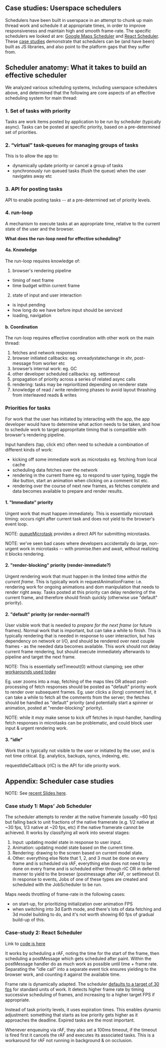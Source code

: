 ## Case studies: Userspace schedulers
Schedulers have been built in userspace in an attempt to chunk up main thread work and schedule it at appropriate times, in order to improve responsiveness and maintain high and smooth frame-rate.
The specific schedulers we looked at are: [Google Maps Scheduler](https://github.com/spanicker/main-thread-scheduling#case-study-1-maps-job-scheduler) and [React Scheduler](https://github.com/spanicker/main-thread-scheduling#case-study-2-react-scheduler). These [case studies](https://github.com/spanicker/main-thread-scheduling#appendix-scheduler-case-studies) demonstrate that schedulers can be (and have been) built as JS libraries, and also point to the platform gaps that they suffer from.

## Scheduler anatomy: What it takes to build an effective scheduler
We analyzed various scheduling systems, including userspace schedulers above, and determined that the following are core aspects of an effective scheduling system for main thread:

### 1. Set of tasks with priority
Tasks are work items posted by application to be run by scheduler (typically async). Tasks can be posted at specific priority, based on a pre-determined set of priorities.

### 2. “virtual” task-queues for managing groups of tasks
This is to allow the app to:

* dynamically update priority or cancel a group of tasks
* synchronously run queued tasks (flush the queue) when the user navigates away etc

### 3. API for posting tasks
API to enable posting tasks -- at a pre-determined set of priority levels.

### 4. run-loop
A mechanism to execute tasks at an appropriate time, relative to the current state of the user and the browser.

**What does the run-loop need for effective scheduling?**
#### 4a. Knowledge

The run-loop requires knowledge of:
 1. browser's rendering pipeline
  * timing of next frame 
  * time budget within current frame
 2. state of input and user interaction
  * is input pending 
  * how long do we have before input should be serviced
  * loading, navigation

#### b. Coordination
The run-loop requires effective coordination with other work on the main thread:

 1. fetches and network responses
 2. browser initiated callbacks: eg. onreadystatechange in xhr, post-message from worker etc
 3. browser’s internal work: eg. GC
 4. other developer scheduled callbacks: eg. settimeout
 5. propagation of priority across a series of related async calls
 6. rendering: tasks may be reprioritized depending on renderer state
 7. knowledge of read / write renderinng phases to avoid layout thrashing from interleaved reads & writes

### Priorities for tasks

For work that the user has initiated by interacting with the app, the app developer would have to determine what action needs to be taken, and how to schedule work to target appropritate timing that is compatible with browser's rendering pipeline.

Input handlers (tap, click etc) often need to schedule a combination of different kinds of work:
* kicking off some immediate work as microtasks eg. fetching from local cache
* scheduling data fetches over the network
* rendering in the current frame eg. to respond to user typing, toggle the *like* button, start an animation when clicking on a comment list etc.
* rendering over the course of next new frames, as fetches complete and data becomes available to prepare and render results.

#### 1. "Immediate" priority
Urgent work that must happen immediately.
This is essentially microtask timing: occurs right after current task and does not yield to the browser's event loop.

NOTE: [queueMicrotask](https://fergald.github.io/docs/explainers/queueMicrotask.html) provides a direct API for submitting microtasks.

NOTE: we've seen bad cases where developers accidentally do large, non-urgent work in microtasks -- with promise.then and await, without realizing it blocks rendering.

#### 2. "render-blocking" priority (render-immediate?)
Urgent rendering work that must happen in the limited time *within the current frame*.
This is typically work in requestAnimationFrame: i.e. rendering work for ongoing animations and dom manipulation that needs to render right away.
Tasks posted at this priority can delay rendering of the current frame, and therefore should finish quickly (otherwise use "default" priority).

#### 2. "default" priority (or render-normal?)
User visible work that is needed to *prepare for the next frame* (or future frames).
Normal work that is important, but can take a while to finish.
This is typically rendering that is needed in response to user interaction, but has dependency on network or I/O, and should be rendered over next couple frames - as the needed data becomes available.
This work should not delay current frame rendering, but should execute immediately afterwards to pipeline and target the next frame.

NOTE: This is essentially setTimeout(0) without clamping; see other [workarounds used today](https://github.com/spanicker/main-thread-scheduling#3-after-paint-callback)

Eg. user zooms into a map, fetching of the maps tiles OR atleast post-processing of fetch responses should be posted as "default" priority work to render over subsequent frames.
Eg. user clicks a (long) comment list, it can take a while to fetch all the comments from the server; the fetches should be handled as "default" priority (and potentially start a spinner or animation, posted at "render-blocking" priority).

NOTE: while it *may* make sense to kick off fetches in input-handler, handling fetch responses in microtasks can be problematic, and could block user input & urgent rendering work.

#### 3. "idle"
Work that is typically not visible to the user or initiated by the user, and is not time critical.
Eg. analytics, backups, syncs, indexing, etc.

requestIdleCallback (rIC) is the API for idle priority work.

## Appendix: Scheduler case studies
NOTE: See [recent Slides here](https://docs.google.com/presentation/d/1HGBOAfVhmWoyOt2ETk-1Y2dOvuMyRnQ5AF7VrPBvfX0/edit).

### Case study 1: Maps’ Job Scheduler
The scheduler attempts to render at the native framerate (usually ~60 fps) but falling back to unit fractions of the native framerate (e.g. 1/2 native at ~30 fps, 1/3 native at ~20 fps, etc) if the native framerate cannot be achieved.
It works by classifying all work into several stages:
1. Input: updating model state in response to user input.
2. Animation: updating model state based on the current time.
3. Rendering: drawing to the screen based on current model state.
4. Other: everything else
Note that 1, 2, and 3 must be done on every frame and is scheduled via rAF, everything else does not need to be done on every frame and is scheduled either through rIC OR in deferred manner to yield to the browser (postmessage after rAF, or settimeout 0). 
In response to events, Jobs of one of these types are created and scheduled with the JobScheduler to be run.

Maps needs throttling of frame-rate in the following cases:

* on start-up, for prioritizing initialization over animation FPS 
* when switching into 3d Earth mode, and there's lots of data fetching and 3d model building to do, and it's not worth showing 60 fps of gradual build-up of this.

### Case-study 2: React Scheduler
Link to [code is here](https://github.com/facebook/react/blob/43a137d9c13064b530d95ba51138ec1607de2c99/packages/react-scheduler/src/ReactScheduler.js)

It works by scheduling a rAF, noting the time for the start of the frame, then scheduling a postMessage which gets scheduled after paint. Within the postMessage handler do as much work as possible until time + frame rate.
Separating the "idle call" into a separate event tick ensures yielding to the browser work, and counting it against the available time.

Frame rate is dynamically adapted. The scheduler [defaults to a target of 30 fps](https://github.com/facebook/react/blob/43a137d9c13064b530d95ba51138ec1607de2c99/packages/react-scheduler/src/ReactScheduler.js#L176) for standard units of work. It detects higher frame rate by timing successive scheduling of frames, and increasing to a higher target FPS if appropriate. 

Instead of task priority levels, it uses expiration times. This enables dynamic adjustment: something that starts as low priority gets higher as it approaches the deadline. Expired tasks are the most important.

Whenever enqueuing via rAF, they also set a 100ms timeout, if the timeout is fired first it cancels the rAF and executes its associated tasks. This is a workaround for rAF not running in background & on occlusion. 

